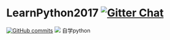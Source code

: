 # LearnPython2017 [![Gitter Chat](https://badges.gitter.im/frapsoft/frapsoft.svg?v=101)](https://gitter.im/LearnPythonFromOldboy/)
[![GitHub commits](https://img.shields.io/github/commits-since/SubtitleEdit/subtitleedit/3.4.7.svg)]()
![](https://img.shields.io/badge/language-Python-orange.svg)
自学python
